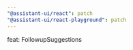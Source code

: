 ```yaml
---
"@assistant-ui/react": patch
"@assistant-ui/react-playground": patch
---
```


feat: FollowupSuggestions

